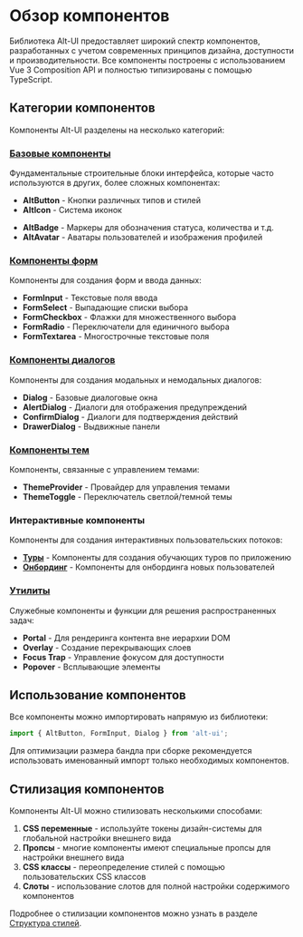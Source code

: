 # Обзор компонентов

Библиотека Alt-UI предоставляет широкий спектр компонентов, разработанных с учетом современных принципов дизайна, доступности и производительности. Все компоненты построены с использованием Vue 3 Composition API и полностью типизированы с помощью TypeScript.

## Категории компонентов

Компоненты Alt-UI разделены на несколько категорий:

### [Базовые компоненты](/components/base-components)

Фундаментальные строительные блоки интерфейса, которые часто используются в других, более сложных компонентах:

- **AltButton** - Кнопки различных типов и стилей
- **AltIcon** - Система иконок
<!-- - **BaseRecordCard** - Контейнеры для группировки контента -->
- **AltBadge** - Маркеры для обозначения статуса, количества и т.д.
- **AltAvatar** - Аватары пользователей и изображения профилей

### [Компоненты форм](/components/form-components)

Компоненты для создания форм и ввода данных:

- **FormInput** - Текстовые поля ввода
- **FormSelect** - Выпадающие списки выбора
- **FormCheckbox** - Флажки для множественного выбора
- **FormRadio** - Переключатели для единичного выбора
- **FormTextarea** - Многострочные текстовые поля

### [Компоненты диалогов](/components/dialog-components)

Компоненты для создания модальных и немодальных диалогов:

- **Dialog** - Базовые диалоговые окна
- **AlertDialog** - Диалоги для отображения предупреждений
- **ConfirmDialog** - Диалоги для подтверждения действий
- **DrawerDialog** - Выдвижные панели

### [Компоненты тем](/components/theme-components)

Компоненты, связанные с управлением темами:

- **ThemeProvider** - Провайдер для управления темами
- **ThemeToggle** - Переключатель светлой/темной темы

### Интерактивные компоненты

Компоненты для создания интерактивных пользовательских потоков:

- **[Туры](/components/tour)** - Компоненты для создания обучающих туров по приложению
- **[Онбординг](/components/onboarding)** - Компоненты для онбординга новых пользователей

### [Утилиты](/components/utilities)

Служебные компоненты и функции для решения распространенных задач:

- **Portal** - Для рендеринга контента вне иерархии DOM
- **Overlay** - Создание перекрывающих слоев
- **Focus Trap** - Управление фокусом для доступности
- **Popover** - Всплывающие элементы

## Использование компонентов

Все компоненты можно импортировать напрямую из библиотеки:

```js
import { AltButton, FormInput, Dialog } from 'alt-ui';
```

Для оптимизации размера бандла при сборке рекомендуется использовать именованный импорт только необходимых компонентов.

## Стилизация компонентов

Компоненты Alt-UI можно стилизовать несколькими способами:

1. **CSS переменные** - используйте токены дизайн-системы для глобальной настройки внешнего вида
2. **Пропсы** - многие компоненты имеют специальные пропсы для настройки внешнего вида
3. **CSS классы** - переопределение стилей с помощью пользовательских CSS классов
4. **Слоты** - использование слотов для полной настройки содержимого компонентов

Подробнее о стилизации компонентов можно узнать в разделе [Структура стилей](/technical/style-structure). 